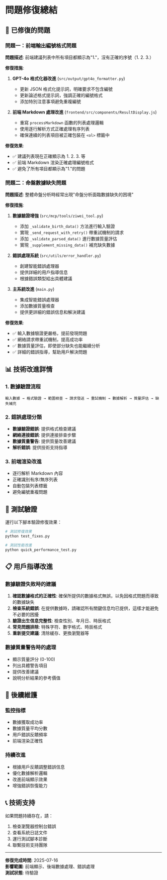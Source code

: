 # 問題修復總結

## 🔧 已修復的問題

### 問題一：前端輸出編號格式問題

**問題描述**: 前端建議列表中所有項目都顯示為"1."，沒有正確的序號（1. 2. 3.）

**修復措施**:

1. **GPT-4o 格式化器改進** (`src/output/gpt4o_formatter.py`)
   - 更新 JSON 格式化提示詞，明確要求不包含編號
   - 更新論述格式提示詞，強調正確的編號格式
   - 添加特別注意事項避免重複編號

2. **前端 Markdown 處理改進** (`frontend/src/components/ResultDisplay.js`)
   - 重寫 `processMarkdown` 函數的列表處理邏輯
   - 使用逐行解析方式正確處理有序列表
   - 確保連續的列表項目被正確包裝在 `<ol>` 標籤中

**修復效果**:
- ✅ 建議列表現在正確顯示為 1. 2. 3. 等
- ✅ 前端 Markdown 渲染正確處理編號格式
- ✅ 避免了所有項目都顯示為"1."的問題

### 問題二：命盤數據缺失問題

**問題描述**: 整體命盤分析時經常出現"命盤分析面臨數據缺失的困境"

**修復措施**:

1. **數據驗證增強** (`src/mcp/tools/ziwei_tool.py`)
   - 添加 `_validate_birth_data()` 方法進行輸入驗證
   - 實現 `_send_request_with_retry()` 帶重試機制的請求
   - 添加 `_validate_parsed_data()` 進行數據質量評估
   - 實現 `_supplement_missing_data()` 補充缺失數據

2. **錯誤處理系統** (`src/utils/error_handler.py`)
   - 創建智能錯誤處理器
   - 提供詳細的用戶指導信息
   - 根據錯誤類型給出具體建議

3. **主系統改進** (`main.py`)
   - 集成智能錯誤處理器
   - 添加數據質量檢查
   - 提供更詳細的錯誤信息和解決建議

**修復效果**:
- ✅ 輸入數據驗證更嚴格，提前發現問題
- ✅ 網絡請求帶重試機制，提高成功率
- ✅ 數據質量評估，即使部分缺失也能繼續分析
- ✅ 詳細的錯誤指導，幫助用戶解決問題

## 📊 技術改進詳情

### 1. 數據驗證流程

```
輸入數據 → 格式驗證 → 範圍檢查 → 請求發送 → 重試機制 → 數據解析 → 質量評估 → 缺失補充
```

### 2. 錯誤處理分類

- **數據驗證錯誤**: 提供格式檢查建議
- **網絡連接錯誤**: 提供連接排查步驟  
- **數據質量警告**: 提供質量改善建議
- **解析錯誤**: 提供技術支持指導

### 3. 前端渲染改進

- 逐行解析 Markdown 內容
- 正確識別有序/無序列表
- 自動包裝列表標籤
- 避免編號重複問題

## 🧪 測試驗證

運行以下腳本驗證修復效果：

```bash
# 測試修復效果
python test_fixes.py

# 測試性能改進
python quick_performance_test.py
```

## 📋 用戶指導改進

### 數據驗證失敗時的建議

1. **確認數據格式的正確性**: 確保所提供的數據格式無誤，以免因格式問題而導致的數據缺失
2. **檢查系統錯誤**: 在提供數據時，請確認所有關鍵信息均已提供，這樣才能避免不必要的困擾
3. **驗證出生信息完整性**: 檢查性別、年月日、時辰格式
4. **常見問題排除**: 特殊字符、數字格式、時辰格式
5. **重新提交建議**: 清除緩存、更換瀏覽器等

### 數據質量警告時的處理

- 顯示質量評分 (0-100)
- 列出具體警告項目
- 提供改善建議
- 說明分析結果的參考價值

## 🔄 後續維護

### 監控指標

- 數據獲取成功率
- 數據質量平均分數
- 用戶錯誤反饋頻率
- 前端渲染正確性

### 持續改進

- 根據用戶反饋調整錯誤信息
- 優化數據解析邏輯
- 改進前端顯示效果
- 增強錯誤恢復能力

## 📞 技術支持

如果問題持續存在，請：

1. 檢查瀏覽器控制台錯誤
2. 查看系統日誌文件
3. 運行測試腳本診斷
4. 聯繫技術支持團隊

---

**修復完成時間**: 2025-07-16  
**影響範圍**: 前端顯示、後端數據處理、錯誤處理  
**測試狀態**: 待驗證
